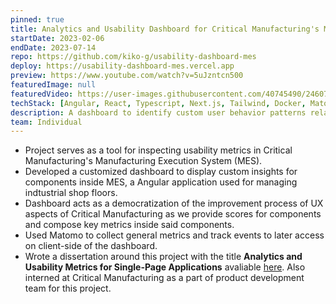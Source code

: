 ```yaml
---
pinned: true
title: Analytics and Usability Dashboard for Critical Manufacturing's MES
startDate: 2023-02-06
endDate: 2023-07-14
repo: https://github.com/kiko-g/usability-dashboard-mes
deploy: https://usability-dashboard-mes.vercel.app
preview: https://www.youtube.com/watch?v=5uJzntcn500
featuredImage: null
featuredVideo: https://user-images.githubusercontent.com/40745490/246076879-659c8170-4f10-42ec-a67f-03f66dc2e3e7.mp4
techStack: [Angular, React, Typescript, Next.js, Tailwind, Docker, Matomo, MySQL]
description: A dashboard to identify custom user behavior patterns related to web components and improve the usability of Critical Manufacturing's MES.
team: Individual
---
```


- Project serves as a tool for inspecting usability metrics in Critical Manufacturing&apos;s Manufacturing Execution System (MES).
- Developed a customized dashboard to display custom insights for components inside MES, a Angular application used for managing indtustrial shop floors.
- Dashboard acts as a democratization of the improvement process of UX aspects of Critical Manufacturing as we provide scores for components and compose key metrics inside said components.
- Used Matomo to collect general metrics and track events to later access on client-side of the dashboard.
- Wrote a dissertation around this project with the title **Analytics and Usability Metrics for Single-Page Applications** avaliable [here](https://kikogoncalves.com/dissertation.pdf). Also interned at Critical Manufacturing as a part of product development team for this project.
